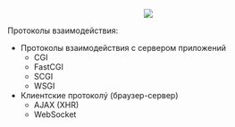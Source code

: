  <p align="center">
<image src="https://github.com/LLlMEJIb87/LINUX/blob/main/WEB/Картинки/din_web_arch_pril.PNG">
</p>

Протоколы взаимодействия:
- Протоколы взаимодействия с сервером приложений
  - CGI
  - FastCGI
  - SCGI
  - WSGI
- Клиентские протоколý (браузер-сервер)
  - AJAX (XHR)
  - WebSocket
